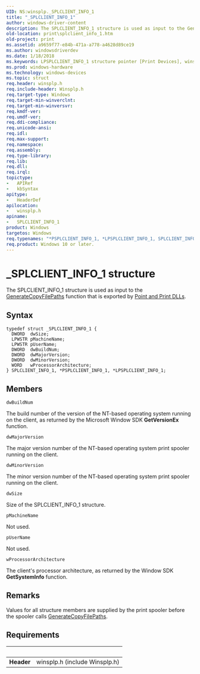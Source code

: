 ```yaml
---
UID: NS:winsplp._SPLCLIENT_INFO_1
title: "_SPLCLIENT_INFO_1"
author: windows-driver-content
description: The SPLCLIENT_INFO_1 structure is used as input to the GenerateCopyFilePaths function that is exported by Point and Print DLLs.
old-location: print\splclient_info_1.htm
old-project: print
ms.assetid: a9659f77-e84b-471a-a778-a4628d89ce19
ms.author: windowsdriverdev
ms.date: 1/18/2018
ms.keywords: LPSPLCLIENT_INFO_1 structure pointer [Print Devices], winsplp/SPLCLIENT_INFO_1, PSPLCLIENT_INFO_1 structure pointer [Print Devices], LPSPLCLIENT_INFO_1, poprfnc_45237404-33da-4fb0-9405-05c930c5445b.xml, SPLCLIENT_INFO_1, SPLCLIENT_INFO_1 structure [Print Devices], winsplp/PSPLCLIENT_INFO_1, winsplp/LPSPLCLIENT_INFO_1, PSPLCLIENT_INFO_1, _SPLCLIENT_INFO_1, *LPSPLCLIENT_INFO_1, *PSPLCLIENT_INFO_1, print.splclient_info_1
ms.prod: windows-hardware
ms.technology: windows-devices
ms.topic: struct
req.header: winsplp.h
req.include-header: Winsplp.h
req.target-type: Windows
req.target-min-winverclnt: 
req.target-min-winversvr: 
req.kmdf-ver: 
req.umdf-ver: 
req.ddi-compliance: 
req.unicode-ansi: 
req.idl: 
req.max-support: 
req.namespace: 
req.assembly: 
req.type-library: 
req.lib: 
req.dll: 
req.irql: 
topictype:
-	APIRef
-	kbSyntax
apitype:
-	HeaderDef
apilocation:
-	winsplp.h
apiname:
-	SPLCLIENT_INFO_1
product: Windows
targetos: Windows
req.typenames: "*PSPLCLIENT_INFO_1, *LPSPLCLIENT_INFO_1, SPLCLIENT_INFO_1"
req.product: Windows 10 or later.
---
```


# _SPLCLIENT_INFO_1 structure
The SPLCLIENT_INFO_1 structure is used as input to the <a href="..\winsplp\nf-winsplp-generatecopyfilepaths.md">GenerateCopyFilePaths</a> function that is exported by <a href="https://msdn.microsoft.com/7ead940e-8426-4756-890f-f3607dc1f9ca">Point and Print DLLs</a>.

## Syntax
````
typedef struct _SPLCLIENT_INFO_1 {
  DWORD  dwSize;
  LPWSTR pMachineName;
  LPWSTR pUserName;
  DWORD  dwBuildNum;
  DWORD  dwMajorVersion;
  DWORD  dwMinorVersion;
  WORD   wProcessorArchitecture;
} SPLCLIENT_INFO_1, *PSPLCLIENT_INFO_1, *LPSPLCLIENT_INFO_1;
````

## Members


`dwBuildNum`

The build number of the version of the NT-based operating system running on the client, as returned by the Microsoft Window SDK <b>GetVersionEx</b> function.

`dwMajorVersion`

The major version number of the NT-based operating system print spooler running on the client.

`dwMinorVersion`

The minor version number of the NT-based operating system print spooler running on the client.

`dwSize`

Size of the SPLCLIENT_INFO_1 structure.

`pMachineName`

Not used.

`pUserName`

Not used.

`wProcessorArchitecture`

The client's processor architecture, as returned by the Window SDK <b>GetSystemInfo</b> function.

## Remarks
Values for all structure members are supplied by the print spooler before the spooler calls <a href="..\winsplp\nf-winsplp-generatecopyfilepaths.md">GenerateCopyFilePaths</a>.

## Requirements
| &nbsp; | &nbsp; |
| ---- |:---- |
| **Header** | winsplp.h (include Winsplp.h) |